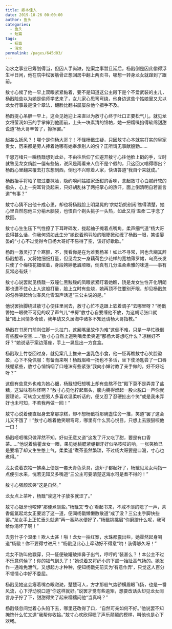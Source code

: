```yaml
---
title: 卿本佳人
date: 2019-10-26 00:00:00
author: 鱼头
categories: 
  - 鱼头
  - 短篇
tags: 
  - 短篇
  - 清水
permalink: /pages/645d03/
---
```


治水之事业已筹划得当，但因人手尚缺，挖渠之事暂且延后，杨戬倒是因此偷得浮生半日闲，他在院中松罢筋骨正想回房中翻上两页书，哪想一转身龙女就蹿到了跟前。

敖寸心候了他一早上双眼紧紧黏着，要不是知道这公主殿下是个不爱武装的主儿，杨戬险些以为她是偷师学艺来了，女儿家心思弯弯绕，他身边这些个姑娘里又尤以龙女行事最是没个章法，翻脸比翻书屡屡杀他个措手不及。

杨戬提心吊胆一早上，这会见她迎上来直以为敖寸心终于吐口正要松气儿，就见龙女将莹润如玉的手掌伸到他面前，上头一块素清的锦帕，她一把糯嗓掐得软绵甜甜说道“杨大哥辛苦了，擦擦罢。”

<!-- more -->

起甚么妖风？！哪个是你杨大哥？！不怪杨戬生疑，只因敖寸心本就实打实的皇家贵女，历来都是旁人捧着她哪有她奉承别人的份？正所谓无事献殷勤……

千思万绪只一瞬杨戬想到此处，不由往后仰了仰避开敖寸心往他脸上戳的手，立时就瞥见龙女俏脸一僵有些恼，说风是雨看来人倒不是个假的，只这回又唱得哪出？杨戬心里翻来覆去打东想到西，倒也不兴晾着人家，快语答道“我自个来就成。”

杨戬抬手将帕子取过要抹脸，隐约嗅间姑娘家泛甜的香味，念起敖寸心白腻纤软的指头，心上一突耳背烫起来，只好胡乱抹了两把掌心的热汗，面上倒清明自若直言道“有事？”

敖寸心猜不出他十成心思，却也将杨戬脸上明晃晃的‘求姑奶奶别闹’瞧得清楚，她心里自然怨他三分榆木脑袋，也恨自个剃头挑子一头热，如此又将‘温柔’二字念了数回。

敖寸心生生压下气性撩了下耳畔碎发，拢起袖子掩着点嘴角，柔声细气道“杨大哥说得甚么话，你我何须如此生分”她说着鸦羽般的眼睫掀动缠了杨戬一眼，笑语晏晏的“寸心不过觉得今日杨大哥好不易得了空，该好好歇歇。”

杨戬一激灵打了个寒颤，不，我看你是在为难我杨某！如此不寻常，问也含糊其辞杨戬想着，又将她细细打量，但见龙女一身藕荷色少花样的宽袖薄罗裙，乌亮长发只使了个梅枝花钿绾着，身段娉婷低眉顺眼，倒真有几分温柔素雅的味道——事有反常必有妖！

敖寸心说罢就见杨戬一双瞳仁黑黢黢的凤眼紧紧盯着她瞧，饶是龙女生性开化明朗那也遭不住心上人这般打量，脸上立时有些烧，她再顶不住要别开眼，却见杨戬忽的勾唇笑起恰似春风化雪温声话道“三公主说的是。”

他说罢抬脚绕过敖寸心便往里间去，敖寸心忙不迭跟上软着调子“去哪里呀？”杨戬瞥她一眼微不可见的叹了声气儿“书房”敖寸心自要缠他不放，为这胡话张口就扯“陆上风情多奇致，我年幼又久居海中诸多不知还请杨大哥指教。”

杨戬在书房门前刹住脚一头拉门，这厢嘴里故作为难“这倒不难，只是一早忙碌倒有些腹中空空……”敖寸心自然上道咧嘴柔柔笑道“那杨大哥想吃什么？凉糕好不好？”她说话于案边落座，手上一晃显出一方食盒。

杨戬取上竹卷回过身，就见案几上推来一盏乳色小食，他一怔再瞧敖寸心笑脸盈盈，心下不免佩服：有备而来啊！杨戬眉峰一扬也不多话，坐下使汤匙尝了一口唇线绷紧些，敖寸心悄悄咽了口唾沫有些紧张“我向小婵讨教了亲手做的，好不好吃呀？”

这倒有些意外也难为她心细，杨戬想归想嘴上却有些熬不住“殿下莫不是弄差了盐糖，这滋味有些怪啊？”敖寸心见他拧起眉头，腹内腾得燃起一股火脱口一声你就要理论，可转念又想男人多喜欢温柔听话的，便又忍了忍硬扯出个笑“或是我未弄好也未可知，不若我再做一回！”

敖寸心说着便直起身去拿那凉糕，却不想杨戬将那碗盏往旁一推，笑道“罢了这会儿又不饿了！”敖寸心瞧着他笑眼弯弯，哪里有什么赏心悦目，只想上去狠狠咬他一口！

杨戬咂咂嘴只做浑然不知，好似无意又道“这发了汗又吃了甜，要是有口香茶……”他说着偷瞿龙女一眼，果见她桃腮紧绷银牙好似咯吱吱的响，一张笑脸已是要塌了却又生生憋上气，柔柔道“煮茶虽然繁琐，不过杨大哥要是口渴，寸心也煮得。”

龙女说着衣袖一拂桌上便是一套天青色茶具，连炉子都起好了，杨戬见龙女两指一点便引水来，恍若无知又多嘴道“三公主可要清楚这海水可是煮不得的！”

敖寸心强颜欢笑“这是自然。”

龙女点上茶叶，杨戬“诶这叶子放多就涩了。”

敖寸心银牙也咬碎“那便煮淡些。”杨戬又‘专心’看起书来，不咸不淡的嗯了一声，茶香氤氲起龙女正要滤了这一道，便闻杨戬懒懒散散道“成了没？三公主手脚快些罢。”龙女手上正忙垂头就道“再一番熟水便好了。”杨戬挑挑眉“你磨蹭什么呢，我可给你渴坏了啊！”

去劳什子个温柔！欺人太甚！啪！龙女一拍红案，水珠都震出些，她霍然起身喝道“杨戬！你不要得寸进尺！”杨戬见此心上牵动好不得意“哟！装得够久呀！”

龙女不防叫他戳穿，只一怔便破罐破摔鼻子出气，哼哼的“装甚么？！本公主不过不乐意伺候了！你的福气到头了！”她说着又将纤小的下颌一抬趾高气扬的。她发作一通难免泄气，又想起方才种种，便知杨戬先前实为‘有意作弄’，只觉这人百分不领情心中好不委屈。

杨戬见她这会瘪着嘴杏眼潋滟，楚楚可人，方才那般气势骄横眉眼飞扬，也是一番风流，心下浮动脱口道“你这样就好。”说罢才觉有些逾矩，想要改话头却见龙女闻言身子拧了下，甜甜得笑了起来糯糯问他“当真吗？”

杨戬倏忽间觉着心头陷下去，哪里还改得了口，“自然可亲如何不好。”他说罢不知掩饰什么忙又道“我帮你收拾。”敖寸心欢欣得嗯了声乐颠颠的模样，叫他也是心下欢畅。

